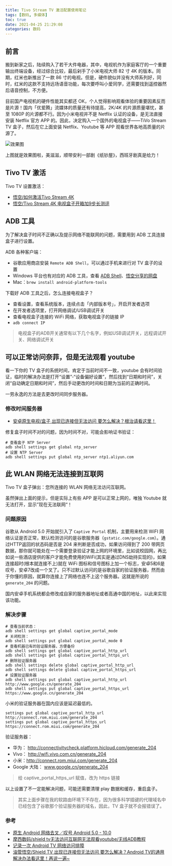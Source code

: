 ```yaml
---
title: Tivo Stream TV 激活配置使用笔记
tags: [数码, 多媒体]
toc: true
date: 2021-04-25 21:29:08
categories: 数码
---
```


## 前言

搬到新家之后，陆续购入了若干大件电器，其中，电视机作为家庭客厅的一个重要输出终端设备，经过综合比较，最后剁手了小米电视大师 82 寸 4K 的版本。同期，红米也新推出了一款 86 寸的电视。但是，硬件貌似并没有大师系列好，同时，红米的这款不支持远场语音功能，每次要呼叫小爱同学，还需要找到遥控器然后语音控制，不方便。

目前国产电视机的硬件性能其实都还 OK，个人觉得影响观看体验的重要因素反而是片源！国内「优爱腾」流媒体的质量还有待提高，2K/4K 的片源质量堪忧，甚至 1080P 的片源都不行。因为小米电视并不是 Netflix 认证的设备，是无法直接安装 Netflix 官方 APP 的。因此，决定购入一个国外的电视盒子——TiVo Stream TV 盒子，然后在它上面安装 Netflix、Youtube 等 APP 观看世界各地高质量的片源了。

![效果图](https://gitee.com/michael_xiang/images/raw/master/uPic/nFIi8b.png)

上图就是效果图啦，美滋滋，顺带安利一部剧《纸钞屋》，西班牙剧真是给力！

## Tivo TV 激活

Tivo TV 设置激活：
- [悟空/如何激活Tivo Stream 4K](https://didiboy0702.gitbook.io/wukongdaily/test/ru-he-ji-huo-tivo-stream-4k)
- [悟空/Tivo Stream 4K 电视盒子开箱加9步长测评](https://www.youtube.com/watch?v=Rxv0E3kMa4Y)

## ADB 工具

为了解决盒子时间不正确以及提示网络不能联网的问题，需要用到 ADB 工具连接盒子进行设置。

ADB 各种客户端：
- 谷歌应用商店安装 `Remote ADB Shell`，可以通过手机来进行对 TV 盒子的设置
- Windows 平台也有对应的 ADB 工具，查看 [ADB Shell](https://adbshell.com/)、[悟空分享的网盘](https://drive.google.com/drive/folders/1PIT3issyC3qD_mjt9HRVJkM2qTlphXWk)
- Mac：`brew install android-platform-tools`

下载好 ADB 工具之后，怎么连接电视盒子？
- 查看设置，查看系统版本，连续点击「内部版本号」，开启开发者选项
- 在开发者选项里，打开网络调试/USB调试开关
- 查看电视盒子连接的 WiFi 网络，获取电视盒子的链接 IP
- `adb connect IP`

> 电视盒子的ADB开关通常有以下几个名字，例如USB调试开关，远程调试开关、网络调试开关

## 可以正常访问奈菲，但是无法观看 youtube

看一下你的 TV 盒子的系统时间，肯定于当前时间不一致，youtube 会有时间验证，临时的解决办法是打开“设置”-“设备偏好设置”，然后找到“日期和时间”，关闭“自动确定日期和时间”，然后手动更改的时间和日期为当前的正确时间。

一劳永逸的方法是去更改时间同步服务器。

### 修改时间服务器

- [安卓原生电视/盒子 出现已连接但无法访问 要怎么解决？根治请看这里！](https://www.bilibili.com/video/av286661109/)

修复盒子时间不对的问题，因为时间不对，可能会影响证书验证：
``` shell
# 查看盒子 NTP Server
adb shell settings get global ntp_server
# 设置 NTP Server
adb shell settings put global ntp_server ntp1.aliyun.com
```

## 此 WLAN 网络无法连接到互联网

Tivo TV 盒子弹出：您所连接的 WLAN 网络无法访问互联网。

虽然弹出上面的提示，但是实际上有些 APP 是可以正常上网的，唯独 Youtube 就无法打开，显示”现在无法联网“！

### 问题原因

谷歌从 Android 5.0 开始就引入了 `Captive Portal` 机制，主要用来检测 WiFI 网络认证是否正常，默认检测访问的是谷歌服务器（`gstatic.com/google.com`）。通过HTTP返回的状态码是否是 204 来判断是否成功，如果访问得到了 200 带网页数据，那你就可能处在一个需要登录验证才能上网的环境里，比如说校园网，再比如说一些酒店提供的客户才能免费使用的WiFi(其实是通过DNS劫持实现的)，如果连接超时(根本就连接不上)就在 WiFi 图标和信号图标上加一个标志，安卓5和6是叹号，安卓7改成一个叉了。只不过默认访问的是谷歌自家的验证服务器，然而由于你懂的原因，就算你连接上了网络也连不上这个服务器。这就是所说的 `generate_204` 的问题。

国内安卓手机系统都会修改成自家的服务器地址或者高通中国的地址，以此来实现该功能。

### 解决步骤
```
# 查看当前状态：
adb shell settings get global captive_portal_mode
# 关闭检测：
adb shell settings put global captive_portal_mode 0
# 查看机器已有的验证服务器，方便备份 
adb shell settings get global captive_portal_http_url
adb shell settings get global captive_portal_https_url
# 删除验证服务器
adb shell settings delete global captive_portal_http_url
adb shell settings delete global captive_portal_https_url
# 设置验证服务器
adb shell settings put global captive_portal_http_url http://www.google.cn/generate_204
adb shell settings put global captive_portal_https_url https://www.google.cn/generate_204
```

小米的验证服务器在国内应该是延迟最低的。
```
settings put global captive_portal_http_url http://connect.rom.miui.com/generate_204
settings put global captive_portal_https_url https://connect.rom.miui.com/generate_204
```

验证服务器：
- 华为： http://connectivitycheck.platform.hicloud.com/generate_204
- Vivo： http://wifi.vivo.com.cn/generate_204
- 小米：http://connect.rom.miui.com/generate_204
- Google 大陆： www.google.cn/generate_204

> 给 captive_portal_https_url 赋值，改为 https 链接

以上设置了不一定能解决问题，可能还需要清理 play 数据和缓存，重启盒子。

> 其实上面步骤在我的软路由环境下不存在，因为很多科学插键的代理域名中已经包含了谷歌那个验证服务器的域名，因此，TV 盒子就不会报错误了。

### 参考

- [原生 Android 网络去叉／叹号 Android 5.0 - 10.0](https://ericclose.github.io/Captive-Portal-Android.html)
- [摩西数码/shield tv无法访问互联网无法观看youtube/无线ADB教程](http://www.moxishuma.cn/index.php/archives/32/)
- [记录一次 Android TV 网络访问排障](https://a-li.me/844.html)
- [油管悟空/Shield TV 出现已连接但无法访问 要怎么解决？Android TV的通用解决办法看这里！再说一遍~](https://www.youtube.com/watch?v=Hsmp0IfCZfw)